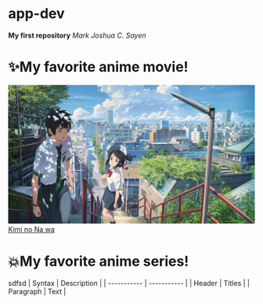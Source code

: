 # app-dev
**My first repository**
*Mark Joshua C. Sayen*

# :sparkles:My favorite anime movie!
![this is an image](kiminonawa.jpg "animemoviepic")
[Kimi no Na wa](https://www.imdb.com/title/tt5311514/)

# :boom:My favorite anime series!

sdfsd
| Syntax | Description |
| ----------- | ----------- |
| Header | Titles |
| Paragraph | Text |
